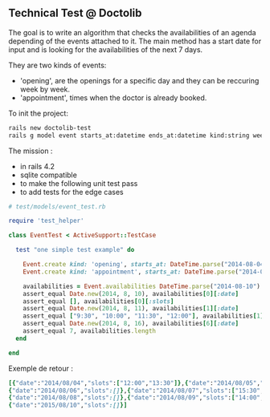 ## Technical Test @ Doctolib

The goal is to write an algorithm that checks the availabilities of an agenda depending of the events attached to it.
The main method has a start date for input and is looking for the availabilities of the next 7 days.

They are two kinds of events:

 - 'opening', are the openings for a specific day and they can be reccuring week by week.
 - 'appointment', times when the doctor is already booked.

To init the project:

``` sh
rails new doctolib-test
rails g model event starts_at:datetime ends_at:datetime kind:string weekly_recurring:boolean
```

The mission :
 - in rails 4.2
 - sqlite compatible
 - to make the following unit test pass
 - to add tests for the edge cases

``` ruby
# test/models/event_test.rb

require 'test_helper'

class EventTest < ActiveSupport::TestCase

  test "one simple test example" do

    Event.create kind: 'opening', starts_at: DateTime.parse("2014-08-04 09:30"), ends_at: DateTime.parse("2014-08-04 12:30"), weekly_recurring: true
    Event.create kind: 'appointment', starts_at: DateTime.parse("2014-08-11 10:30"), ends_at: DateTime.parse("2014-08-11 11:30")

    availabilities = Event.availabilities DateTime.parse("2014-08-10")
    assert_equal Date.new(2014, 8, 10), availabilities[0][:date]
    assert_equal [], availabilities[0][:slots]
    assert_equal Date.new(2014, 8, 11), availabilities[1][:date]
    assert_equal ["9:30", "10:00", "11:30", "12:00"], availabilities[1][:slots]
    assert_equal Date.new(2014, 8, 16), availabilities[6][:date]
    assert_equal 7, availabilities.length
  end

end
```

Exemple de retour :

``` ruby
[{"date":"2014/08/04","slots":["12:00","13:30"]},{"date":"2014/08/05","slots":["09:00", "09:30"]},
{"date":"2014/08/06","slots":[]},{"date":"2014/08/07","slots":["15:30","16:30","17:00"]},
{"date":"2014/08/08","slots":[]},{"date":"2014/08/09","slots":["14:00", "14:30"],"substitution":null},
{"date":"2015/08/10","slots":[]}]
```